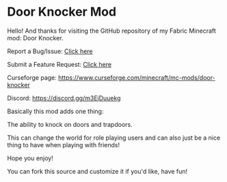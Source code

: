 # Door Knocker Mod
Hello! And thanks for visiting the GitHub repository of my Fabric Minecraft mod: Door Knocker.

Report a Bug/Issue: [Click here](https://github.com/MeowMC/Door-Knocker/issues/new?assignees=MeowMC&labels=Fabric+Version%2C+bug&template=bug-report--fabric-.md&title=%5BFabric%5D+Issue+title+here)

Submit a Feature Request: [Click here](https://github.com/MeowMC/Door-Knocker/issues/new?assignees=&labels=enhancement&template=feature-request.md&title=%5BFeature%5D+Feature+request+title+here)

Curseforge page: https://www.curseforge.com/minecraft/mc-mods/door-knocker

Discord: https://discord.gg/m3EjDuuekg

Basically this mod adds one thing:

The ability to knock on doors and trapdoors.

This can change the world for role playing users and can also just be a nice thing to have when playing with friends!

Hope you enjoy!

You can fork this source and customize it if you'd like, have fun!
